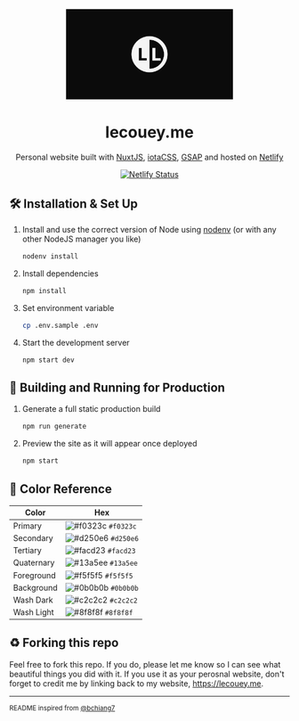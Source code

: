 <div align="center">
  <img alt="Logo" src="https://raw.githubusercontent.com/lecoueyl/lecouey.me/master/src/static/social.png" width="300" />
</div>
<h1 align="center">
  lecouey.me
</h1>
<p align="center">
  Personal website built with <a href="https://nuxtjs.org"target="_blank" rel="noopener noreferrer">NuxtJS</a>, <a href="https://www.iotacss.com"target="_blank" rel="noopener noreferrer">iotaCSS</a>, <a href="https://greensock.com"target="_blank" rel="noopener noreferrer">GSAP</a> and hosted on <a href="https://www.netlify.com"target="_blank" rel="noopener noreferrer">Netlify</a>
</p>

<p align="center">
  <a href="https://app.netlify.com/sites/lecouey/deploys"target="_blank" rel="noopener noreferrer">
    <img src="https://api.netlify.com/api/v1/badges/8d9c041f-c71a-4ff1-b2a8-7d328ef72297/deploy-status" alt="Netlify Status" />
  </a>
</p>

## 🛠 Installation & Set Up

1. Install and use the correct version of Node using [nodenv](https://github.com/nodenv/nodenv) (or with any other NodeJS manager you like)

   ```sh
   nodenv install
   ```

2. Install dependencies

   ```sh
   npm install
   ```

3. Set environment variable

   ```sh
   cp .env.sample .env
   ```

4. Start the development server

   ```sh
   npm start dev
   ```

## 🚀 Building and Running for Production

1. Generate a full static production build

   ```sh
   npm run generate
   ```

1. Preview the site as it will appear once deployed

   ```sh
   npm start
   ```

## 🎨 Color Reference

| Color      | Hex                                                                |
| ---------- | ------------------------------------------------------------------ |
| Primary    | ![#f0323c](https://via.placeholder.com/10/f0323c?text=+) `#f0323c` |
| Secondary  | ![#d250e6](https://via.placeholder.com/10/d250e6?text=+) `#d250e6` |
| Tertiary   | ![#facd23](https://via.placeholder.com/10/facd23?text=+) `#facd23` |
| Quaternary | ![#13a5ee](https://via.placeholder.com/10/13a5ee?text=+) `#13a5ee` |
| Foreground | ![#f5f5f5](https://via.placeholder.com/10/f5f5f5?text=+) `#f5f5f5` |
| Background | ![#0b0b0b](https://via.placeholder.com/10/0b0b0b?text=+) `#0b0b0b` |
| Wash Dark  | ![#c2c2c2](https://via.placeholder.com/10/c2c2c2?text=+) `#c2c2c2` |
| Wash Light | ![#8f8f8f](https://via.placeholder.com/10/8f8f8f?text=+) `#8f8f8f` |

## ♻️ Forking this repo

Feel free to fork this repo. If you do, please let me know so I can see what beautiful things you did with it.
If you use it as your perosnal website, don't forget to credit me by linking back to my website, https://lecouey.me.

---
<sup>README inspired from [@bchiang7](https://github.com/bchiang7/v4)</sup>
